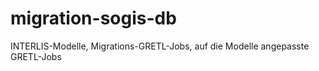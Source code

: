 # migration-sogis-db
INTERLIS-Modelle, Migrations-GRETL-Jobs, auf die Modelle angepasste GRETL-Jobs
